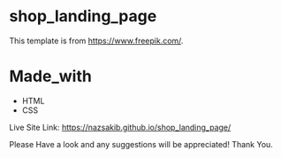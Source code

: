 # shop_landing_page

This template is from https://www.freepik.com/.

# Made_with
 * HTML
 * CSS

Live Site Link: https://nazsakib.github.io/shop_landing_page/

Please Have a look and any suggestions will be appreciated!
Thank You.
